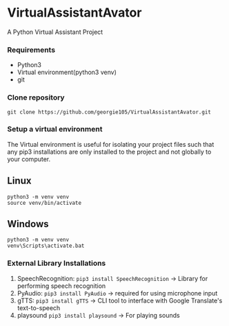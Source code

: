 # VirtualAssistantAvator

A Python Virtual Assistant Project

### Requirements

- Python3
- Virtual environment(python3 venv)
- git

### Clone repository

```
git clone https://github.com/georgie105/VirtualAssistantAvator.git
```

### Setup a virtual environment

The Virtual environment is useful for isolating your project files such that any pip3 installations
are only installed to the project and not globally to your computer.

## Linux

```
python3 -m venv venv
source venv/bin/activate
```

## Windows

```
python3 -m venv venv
venv\Scripts\activate.bat
```

### External Library Installations

1. SpeechRecognition: `pip3 install SpeechRecognition` -> Library for performing speech recognition
2. PyAudio: `pip3 install PyAudio` -> required for using microphone input
3. gTTS: `pip3 install gTTS` -> CLI tool to interface with Google Translate's text-to-speech
4. playsound `pip3 install playsound` -> For playing sounds
